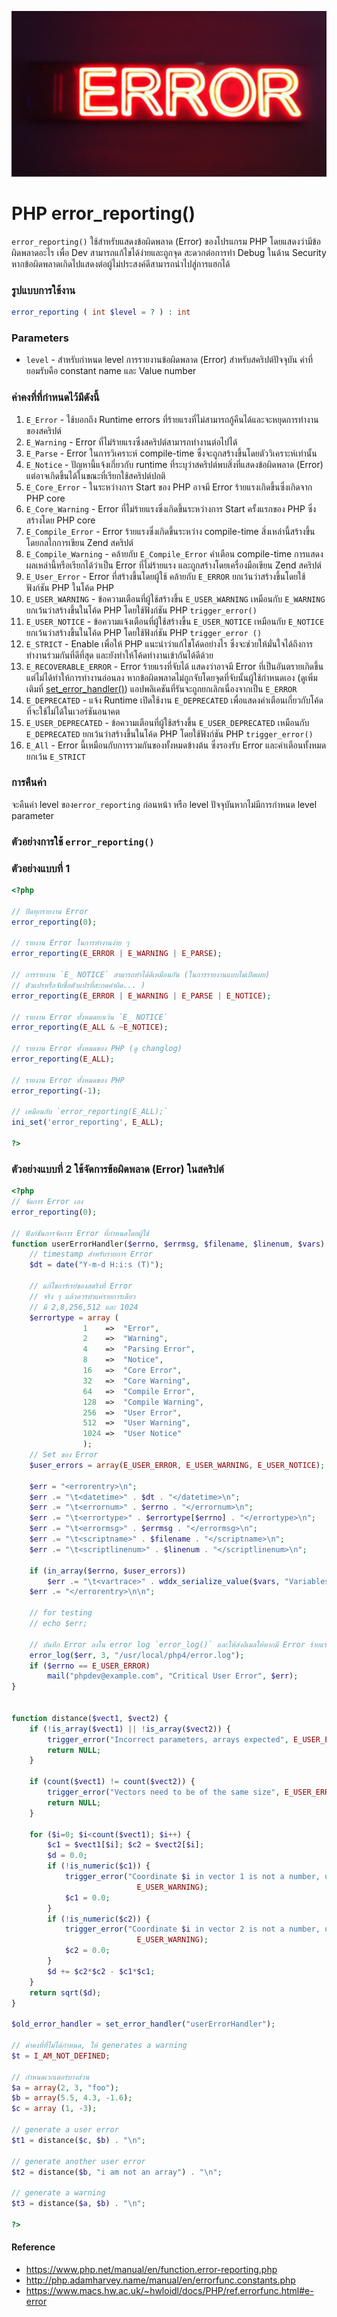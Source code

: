 ![](images/day6.png)

# PHP error_reporting()
`error_reporting()` ใช้สำหรับแสดงข้อผิดพลาด (Error) ของโปรแกรม PHP โดยแสดงว่ามีข้อผิดพลาดอะไร เพื่อ Dev สามารถแก้ไขได้ง่ายและถูกจุด สะดวกต่อการทำ Debug ในด้าน Security หากข้อผิดพลาดเกิดไปแสดงต่อผู้ไม่ประสงค์ดีสามารถนำไปสู่การแฮกได้  

### รูปแบบการใช้งาน

```php 
error_reporting ( int $level = ? ) : int
```

### Parameters 

- `level` - สำหรับกำหนด level การรายงานข้อผิดพลาด (Error) สำหรับสคริปต์ปัจจุบัน ค่าที่ยอมรับคือ constant name และ Value number

### ค่าคงที่ที่กำหนดไว้มีดังนี้
1. `E_Error` - ใช้บอกถึง Runtime errors ที่ร้ายแรงที่ไม่สามารถกู้คืนได้และจะหยุดการทำงานของสคริปต์
2. `E_Warning` - Error ที่ไม่ร้ายแรงซึ่งสคริปต์สามารถทำงานต่อไปได้
3. `E_Parse` - Error ในการวิเคราะห์ compile-time ซึ่งจะถูกสร้างขึ้นโดยตัววิเคราะห์เท่านั้น
4. `E_Notice` - ปัญหานี้แจ้งเกี่ยวกับ runtime ที่ระบุว่าสคริปต์พบสิ่งที่แสดงข้อผิดพลาด (Error) แต่อาจเกิดขึ้นได้ในขณะที่เรียกใช้สคริปต์ปกติ
5. `E_Core_Error` - ในระหว่างการ Start ของ PHP อาจมี Error ร้ายแรงเกิดขึ้นซึ่งเกิดจาก PHP core
6. `E_Core_Warning` - Error ที่ไม่ร้ายแรงซึ่งเกิดขึ้นระหว่างการ  Start ครั้งแรกของ PHP ซึ่งสร้างโดย PHP core
7. `E_Compile_Error` - Error ร้ายแรงซึ่งเกิดขึ้นระหว่าง compile-time สิ่งเหล่านี้สร้างขึ้นโดยกลไกการเขียน Zend สคริปต์ 
8. `E_Compile_Warning` - คล้ายกับ `E_Compile_Error` คำเตือน compile-time การแสดงผลเหล่านี้หรือเรียกได้ว่าเป็น Error ที่ไม่ร้ายแรง  และถูกสร้างโดยเครื่องมือเขียน  Zend สคริปต์
9. `E_User_Error` - Error ที่สร้างขึ้นโดยผู้ใช้ คล้ายกับ `E_ERROR` ยกเว้นว่าสร้างขึ้นโดยใช้ฟังก์ชัน PHP ในโค้ด PHP
10. `E_USER_WARNING` - ข้อความเตือนที่ผู้ใช้สร้างขึ้น `E_USER_WARNING` เหมือนกับ `E_WARNING` ยกเว้นว่าสร้างขึ้นในโค้ด PHP โดยใช้ฟังก์ชัน PHP `trigger_error()`
11. `E_USER_NOTICE` - ข้อความแจ้งเตือนที่ผู้ใช้สร้างขึ้น `E_USER_NOTICE` เหมือนกับ `E_NOTICE` ยกเว้นว่าสร้างขึ้นในโค้ด PHP โดยใช้ฟังก์ชัน PHP `trigger_error ()`
12. `E_STRICT` -  Enable เพื่อให้ PHP แนะนำว่าแก้ไขโค้ดอย่างไร ซึ่งจะช่วยให้มั่นใจได้ถึงการทำงานร่วมกันที่ดีที่สุด และยังทำให้โค้ดทำงานเข้ากันได้ดีด้วย
13. `E_RECOVERABLE_ERROR` - Error ร้ายแรงที่จับได้ แสดงว่าอาจมี Error ที่เป็นอันตรายเกิดขึ้น แต่ไม่ได้ทำให้การทำงานอ่อนลง หากข้อผิดพลาดไม่ถูกจับโดยจุดที่จับนั้นผู้ใช้กำหนดเอง (ดูเพิ่มเติมที่ [set_error_handler()](http://php.adamharvey.name/manual/en/function.set-error-handler.php)) แอปพลิเคชันที่รันจะถูกยกเลิกเนื่องจากเป็น `E_ERROR`
14. `E_DEPRECATED` - แจ้ง Runtime เปิดใช้งาน `E_DEPRECATED` เพื่อแสดงคำเตือนเกี่ยวกับโค้ดที่จะใช้ไม่ได้ในเวอร์ชันอนาคต
15. `E_USER_DEPRECATED` - ข้อความเตือนที่ผู้ใช้สร้างขึ้น `E_USER_DEPRECATED` เหมือนกับ `E_DEPRECATED` ยกเว้นว่าสร้างขึ้นในโค้ด PHP โดยใช้ฟังก์ชัน PHP `trigger_error()`
16. `E_All` - Error นี้เหมือนกับการรวมกันของทั้งหมดข้างต้น ซึ่งรองรับ Error และคำเตือนทั้งหมดยกเว้น `E_STRICT`

### การคืนค่า

จะคืนค่า level ของ`error_reporting` ก่อนหน้า หรือ level ปัจจุบันหากไม่มีการกำหนด level parameter

### ตัวอย่างการใช้ `error_reporting()`

### ตัวอย่างแบบที่ 1 

```php 
<?php

// ปิดทุกรายงาน Error
error_reporting(0);

// รายงาน Error ในการทำงานง่าย ๆ
error_reporting(E_ERROR | E_WARNING | E_PARSE);

// การรายงาน `E_ NOTICE` สามารถทำได้ดีเหมือนกัน (ในการรายงานแบบไม่เปิดเผย)
// ตัวแปรหรือจับชื่อตัวแปรที่สะกดคำผิด... )
error_reporting(E_ERROR | E_WARNING | E_PARSE | E_NOTICE);

// รายงาน Error ทั้งหมดยกเว้น `E_ NOTICE`
error_reporting(E_ALL & ~E_NOTICE);

// รายงาน Error ทั้งหมดของ PHP (ดู changlog)
error_reporting(E_ALL);

// รายงาน Error ทั้งหมดของ PHP
error_reporting(-1);

// เหมือนกับ `error_reporting(E_ALL);`
ini_set('error_reporting', E_ALL);

?>
```
### ตัวอย่างแบบที่ 2 ใช้จัดการข้อผิดพลาด (Error) ในสคริปต์

```php
<?php
// จัดการ Error เอง
error_reporting(0);

// ฟังก์ชันการจัดการ Error ที่กำหนดโดยผู้ใช้
function userErrorHandler($errno, $errmsg, $filename, $linenum, $vars) {
    // timestamp สำหรับรายการ Error
    $dt = date("Y-m-d H:i:s (T)");

    // แก้ไขอาร์เรย์ของสตริงที่ Error
    // จริง ๆ แล้วควรทำแค่รายการเดียว
    // มี 2,8,256,512 และ 1024
    $errortype = array (
                1    =>  "Error",
                2    =>  "Warning",
                4    =>  "Parsing Error",
                8    =>  "Notice",
                16   =>  "Core Error",
                32   =>  "Core Warning",
                64   =>  "Compile Error",
                128  =>  "Compile Warning",
                256  =>  "User Error",
                512  =>  "User Warning",
                1024 =>  "User Notice"
                );
    // Set ของ Error
    $user_errors = array(E_USER_ERROR, E_USER_WARNING, E_USER_NOTICE);
    
    $err = "<errorentry>\n";
    $err .= "\t<datetime>" . $dt . "</datetime>\n";
    $err .= "\t<errornum>" . $errno . "</errornum>\n";
    $err .= "\t<errortype>" . $errortype[$errno] . "</errortype>\n";
    $err .= "\t<errormsg>" . $errmsg . "</errormsg>\n";
    $err .= "\t<scriptname>" . $filename . "</scriptname>\n";
    $err .= "\t<scriptlinenum>" . $linenum . "</scriptlinenum>\n";

    if (in_array($errno, $user_errors))
        $err .= "\t<vartrace>" . wddx_serialize_value($vars, "Variables") . "</vartrace>\n";
    $err .= "</errorentry>\n\n";
    
    // for testing
    // echo $err;

    // บันทึก Error ลงใน error log `error_log()` และให้ส่งอีเมลให้หากมี Error ร้ายแรงของผู้ใช้
    error_log($err, 3, "/usr/local/php4/error.log");
    if ($errno == E_USER_ERROR)
        mail("phpdev@example.com", "Critical User Error", $err);
}


function distance($vect1, $vect2) {
    if (!is_array($vect1) || !is_array($vect2)) {
        trigger_error("Incorrect parameters, arrays expected", E_USER_ERROR);
        return NULL;
    }

    if (count($vect1) != count($vect2)) {
        trigger_error("Vectors need to be of the same size", E_USER_ERROR);
        return NULL;
    }

    for ($i=0; $i<count($vect1); $i++) {
        $c1 = $vect1[$i]; $c2 = $vect2[$i];
        $d = 0.0;
        if (!is_numeric($c1)) {
            trigger_error("Coordinate $i in vector 1 is not a number, using zero",
                            E_USER_WARNING);
            $c1 = 0.0;
        }
        if (!is_numeric($c2)) {
            trigger_error("Coordinate $i in vector 2 is not a number, using zero",
                            E_USER_WARNING);
            $c2 = 0.0;
        }
        $d += $c2*$c2 - $c1*$c1;
    }
    return sqrt($d);
}

$old_error_handler = set_error_handler("userErrorHandler");

// ค่าคงที่ที่ไม่ได้กำหนด, ให้ generates a warning  
$t = I_AM_NOT_DEFINED;

// กำหนดเวกเตอร์บางส่วน
$a = array(2, 3, "foo");
$b = array(5.5, 4.3, -1.6);
$c = array (1, -3);

// generate a user error
$t1 = distance($c, $b) . "\n";

// generate another user error
$t2 = distance($b, "i am not an array") . "\n";

// generate a warning
$t3 = distance($a, $b) . "\n";

?> 
```


#### Reference
- https://www.php.net/manual/en/function.error-reporting.php
- http://php.adamharvey.name/manual/en/errorfunc.constants.php
- https://www.macs.hw.ac.uk/~hwloidl/docs/PHP/ref.errorfunc.html#e-error


